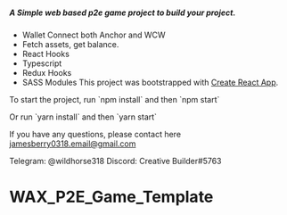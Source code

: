 ##### A Simple web based p2e game project to build your project.
- Wallet Connect both Anchor and WCW
- Fetch assets, get balance.
- React Hooks
- Typescript
- Redux Hooks
- SASS Modules
This project was bootstrapped with [Create React App](https://github.com/facebook/create-react-app).
<p>To start the project, run `npm install` and then `npm start`</p>
<p>Or run `yarn install` and then `yarn start`</p>

If you have any questions, please contact here
jamesberry0318.email@gmail.com

Telegram: @wildhorse318
Discord: Creative Builder#5763

# WAX_P2E_Game_Template
